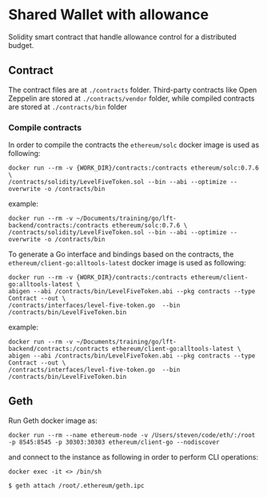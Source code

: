 # Shared Wallet with allowance
Solidity smart contract that handle allowance control for a distributed budget.

## Contract
The contract files are at `./contracts` folder. Third-party contracts like Open Zeppelin are stored at `./contracts/vendor` folder,
while compiled contracts are stored at `./contracts/bin` folder

### Compile contracts
In order to compile the contracts the `ethereum/solc` docker image is used as following:

```shell
docker run --rm -v {WORK_DIR}/contracts:/contracts ethereum/solc:0.7.6 \
/contracts/solidity/LevelFiveToken.sol --bin --abi --optimize --overwrite -o /contracts/bin
```

example:
```shell
docker run --rm -v ~/Documents/training/go/lft-backend/contracts:/contracts ethereum/solc:0.7.6 \
/contracts/solidity/LevelFiveToken.sol --bin --abi --optimize --overwrite -o /contracts/bin
```
To generate a Go interface and bindings based on the contracts, the `ethereum/client-go:alltools-latest` docker image is used as following:

```shell
docker run --rm -v {WORK_DIR}/contracts:/contracts ethereum/client-go:alltools-latest \
abigen --abi /contracts/bin/LevelFiveToken.abi --pkg contracts --type Contract --out \
/contracts/interfaces/level-five-token.go  --bin /contracts/bin/LevelFiveToken.bin
```

example:
```shell
docker run --rm -v ~/Documents/training/go/lft-backend/contracts:/contracts ethereum/client-go:alltools-latest \
abigen --abi /contracts/bin/LevelFiveToken.abi --pkg contracts --type Contract --out \
/contracts/interfaces/level-five-token.go  --bin /contracts/bin/LevelFiveToken.bin
```

## Geth

Run Geth docker image as:
```shell
docker run --rm --name ethereum-node -v /Users/steven/code/eth/:/root -p 8545:8545 -p 30303:30303 ethereum/client-go --nodiscover
```

and connect to the instance as following in order to perform CLI operations:
```shell
docker exec -it <> /bin/sh

$ geth attach /root/.ethereum/geth.ipc
```
